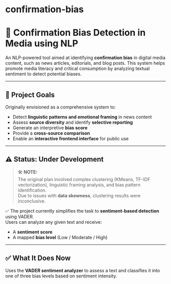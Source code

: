 # confirmation-bias

# 🧠 Confirmation Bias Detection in Media using NLP

An NLP-powered tool aimed at identifying **confirmation bias** in digital media content, such as news articles, editorials, and blog posts. This system helps promote media literacy and critical consumption by analyzing textual sentiment to detect potential biases.

---

## 📌 Project Goals

Originally envisioned as a comprehensive system to:

- Detect **linguistic patterns and emotional framing** in news content  
- Assess **source diversity** and identify **selective reporting**  
- Generate an interpretive **bias score**  
- Provide a **cross-source comparison**  
- Enable an **interactive frontend interface** for public use  

---

## ⚠️ Status: Under Development

> 🛠️ **NOTE:**  
> The original plan involved complex clustering (KMeans, TF-IDF vectorization), linguistic framing analysis, and bias pattern identification.  
> Due to issues with **data skewness**, clustering results were inconclusive.

✅ The project currently simplifies the task to **sentiment-based detection** using VADER.  
Users can analyze any given text and receive:
- A **sentiment score**
- A mapped **bias level** (Low / Moderate / High)

---

## ✅ What It Does Now

Uses the **VADER sentiment analyzer** to assess a text and classifies it into one of three bias levels based on sentiment intensity. 
